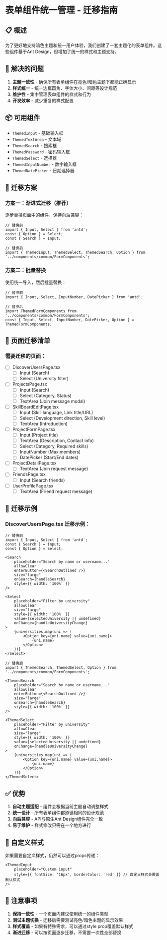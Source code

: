 # 表单组件统一管理 - 迁移指南

## 📋 概述

为了更好地支持暗色主题和统一用户体验，我们创建了一套主题化的表单组件。这些组件基于Ant Design，但增加了统一的样式和主题支持。

## 🎯 解决的问题

1. **主题一致性** - 确保所有表单组件在亮色/暗色主题下都能正确显示
2. **样式统一** - 统一边框圆角、字体大小、间距等设计规范
3. **维护性** - 集中管理表单组件的样式和行为
4. **开发效率** - 减少重复的样式配置

## 📦 可用组件

- `ThemedInput` - 基础输入框
- `ThemedTextArea` - 文本域
- `ThemedSearch` - 搜索框
- `ThemedPassword` - 密码输入框
- `ThemedSelect` - 选择器
- `ThemedInputNumber` - 数字输入框
- `ThemedDatePicker` - 日期选择器

## 🔄 迁移方案

### 方案一：渐进式迁移（推荐）

逐步替换页面中的组件，保持向后兼容：

```tsx
// 替换前
import { Input, Select } from 'antd';
const { Option } = Select;
const { Search } = Input;

// 替换后
import { ThemedInput, ThemedSelect, ThemedSearch, Option } from '../components/common/FormComponents';
```

### 方案二：批量替换

使用统一导入，然后批量替换：

```tsx
// 替换前
import { Input, Select, InputNumber, DatePicker } from 'antd';

// 替换后
import ThemedFormComponents from '../components/common/FormComponents';
const { Input, Select, InputNumber, DatePicker, Option } = ThemedFormComponents;
```

## 📝 页面迁移清单

### 需要迁移的页面：

- [ ] DiscoverUsersPage.tsx
  - [ ] Input (Search)
  - [ ] Select (University filter)

- [ ] ProjectsPage.tsx
  - [ ] Input (Search)
  - [ ] Select (Category, Status)
  - [ ] TextArea (Join message modal)

- [ ] SkillBoardEditPage.tsx
  - [ ] Input (Skill language, Link title/URL)
  - [ ] Select (Development direction, Skill level)
  - [ ] TextArea (Introduction)

- [ ] ProjectFormPage.tsx
  - [ ] Input (Project title)
  - [ ] TextArea (Description, Contact info)
  - [ ] Select (Category, Required skills)
  - [ ] InputNumber (Max members)
  - [ ] DatePicker (Start/End dates)

- [ ] ProjectDetailPage.tsx
  - [ ] TextArea (Join request message)

- [ ] FriendsPage.tsx
  - [ ] Input (Search friends)

- [ ] UserProfilePage.tsx
  - [ ] TextArea (Friend request message)

## 🚀 迁移示例

### DiscoverUsersPage.tsx 迁移示例：

```tsx
// 替换前
import { Input, Select } from 'antd';
const { Search } = Input;
const { Option } = Select;

<Search
    placeholder="Search by name or username..."
    allowClear
    enterButton={<SearchOutlined />}
    size="large"
    onSearch={handleSearch}
    style={{ width: '100%' }}
/>

<Select
    placeholder="Filter by university"
    allowClear
    size="large"
    style={{ width: '100%' }}
    value={selectedUniversity || undefined}
    onChange={handleUniversityChange}
>
    {universities.map(uni => (
        <Option key={uni.name} value={uni.name}>
            {uni.name}
        </Option>
    ))}
</Select>

// 替换后
import { ThemedSearch, ThemedSelect, Option } from '../components/common/FormComponents';

<ThemedSearch
    placeholder="Search by name or username..."
    allowClear
    enterButton={<SearchOutlined />}
    size="large"
    onSearch={handleSearch}
    style={{ width: '100%' }}
/>

<ThemedSelect
    placeholder="Filter by university"
    allowClear
    size="large"
    style={{ width: '100%' }}
    value={selectedUniversity || undefined}
    onChange={handleUniversityChange}
>
    {universities.map(uni => (
        <Option key={uni.name} value={uni.name}>
            {uni.name}
        </Option>
    ))}
</ThemedSelect>
```

## ✅ 优势

1. **自动主题适配** - 组件会根据当前主题自动调整样式
2. **统一设计** - 所有表单组件都遵循相同的设计规范
3. **向后兼容** - API与原生Ant Design组件完全一致
4. **易于维护** - 样式修改只需在一个地方进行

## 🔧 自定义样式

如果需要自定义样式，仍然可以通过props传递：

```tsx
<ThemedInput
    placeholder="Custom input"
    style={{ fontSize: '16px', borderColor: 'red' }} // 自定义样式会覆盖默认样式
/>
```

## 📌 注意事项

1. **保持一致性** - 一个页面内建议使用统一的组件类型
2. **测试主题切换** - 迁移后需要测试亮色/暗色主题的显示效果
3. **样式覆盖** - 如果有特殊需求，可以通过style prop覆盖默认样式
4. **渐进迁移** - 可以按页面逐步迁移，不需要一次性全部替换 